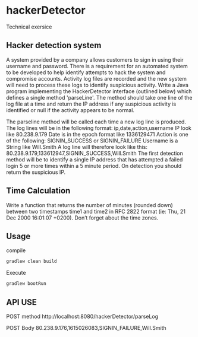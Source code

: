 # hackerDetector
Technical exersice

## Hacker detection system
A system provided by a company allows customers to sign in using their username and
password. There is a requirement for an automated system to be developed to help identify
attempts to hack the system and compromise accounts. Activity log files are recorded and
the new system will need to process these logs to identify suspicious activity.
Write a Java program implementing the HackerDetector interface (outlined below) which
defines a single method 'parseLine'. The method should take one line of the log file at a time
and return the IP address if any suspicious activity is identified or null if the activity appears to
be normal.

The parseline method will be called each time a new log line is produced.
The log lines will be in the following format:
ip,date,action,username
IP look like 80.238.9.179 Date is in the epoch format like 1336129471 Action is one of the following:
SIGNIN_SUCCESS or SIGNIN_FAILURE Username is a String like Will.Smith
A log line will therefore look like this: 80.238.9.179,133612947,SIGNIN_SUCCESS,Will.Smith
The first detection method will be to identify a single IP address that has attempted a failed
login 5 or more times within a 5 minute period. On detection you should return the suspicious IP.


## Time Calculation
Write a function that returns the number of minutes (rounded down) between two
timestamps time1 and time2 in RFC 2822 format (ie: Thu, 21 Dec 2000 16:01:07 +0200).
Don’t forget about the time zones.

## Usage
compile
```bash
gradlew clean build
```
Execute
```bash
gradlew bootRun
```

## API USE

POST method
http://localhost:8080/hackerDetector/parseLog

POST Body
80.238.9.176,1615026083,SIGNIN_FAILURE,Will.Smith